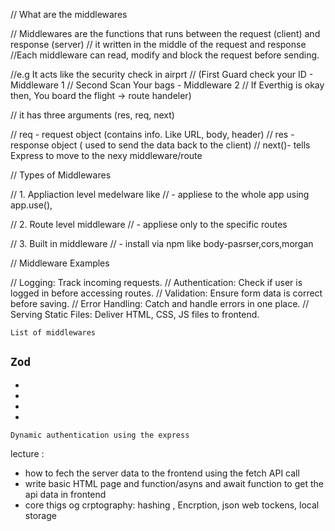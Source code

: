 // What are the middlewares


// Middlewares are the functions that runs between the request (client) and response (server)
// it written in the middle of the request and response
//Each middleware can read, modify and block the request before sending.


//e.g It acts like the security check in airprt
//  (First Guard check your ID - Middleware 1
//  Second Scan Your bags - Middleware 2
// If Everthig is okay then, You board the flight -> route handeler)

// it has three arguments (res, req, next)

// req - request object (contains info. Like URL, body, header)
// res - response object ( used to send the data back to the client)
// next()- tells Express to move to the nexy middleware/route


// Types of Middlewares

// 1. Appliaction level medelware like 
// - appliese to the whole app using app.use(), 

// 2. Route level middleware
// - appliese only to the specific routes

// 3. Built in middleware
// - install via npm like body-pasrser,cors,morgan

// Middleware Examples

// Logging: Track incoming requests.
// Authentication: Check if user is logged in before accessing routes.
// Validation: Ensure form data is correct before saving.
// Error Handling: Catch and handle errors in one place.
// Serving Static Files: Deliver HTML, CSS, JS files to frontend.



```List of middlewares```






``` Zod ```
-
-
-
-
-



``` Dynamic authentication using the express ```

lecture  : 

- how to fech the server data to the frontend using the fetch API call
- write basic HTML page and function/asyns and await function to get the api data in frontend
- core thigs og crptography: hashing , Encrption, json web tockens, local storage


